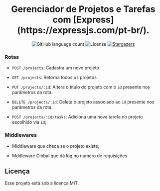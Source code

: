<h1 align="center">
  Gerenciador de Projetos e Tarefas com [Express](https://expressjs.com/pt-br/).
</h1>

<p align="center">
  <img alt="GitHub language count" src="https://img.shields.io/github/languages/count/jeancabral/task-manager-express?color=%2304D361">

  <img alt="License" src="https://img.shields.io/badge/license-MIT-%2304D361">

  <a href="https://github.com/jeancabral/task-manager-express/stargazers">
    <img alt="Stargazers" src="https://img.shields.io/github/stars/jeancabral/task-manager-express?style=social">
  </a>
</p>

### Rotas

- `POST /projects`: Cadastra um novo projeto

- `GET /projects`: Retorna todos os projetos

- `PUT /projects/:id`: Altera o título do projeto com o `id` presente nos parâmetros da rota.

- `DELETE /projects/:id`: Deleta o projeto associado ao `id` presente nos parâmetros da rota.

- `POST /projects/:id/tasks`: Adiciona uma nova tarefa no projeto escolhido via `id`; 

### Middlewares

- Middleware que checa se o projeto existe;

- Mddleware Global que dá log no número de requisições

## Licença

Esse projeto está sob a licença MIT.